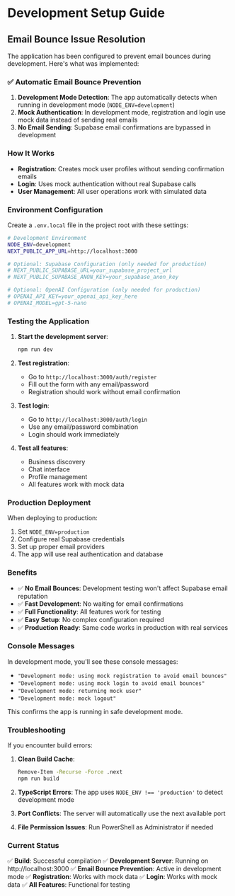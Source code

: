 # Development Setup Guide

## Email Bounce Issue Resolution

The application has been configured to prevent email bounces during development. Here's what was implemented:

### ✅ **Automatic Email Bounce Prevention**

1. **Development Mode Detection**: The app automatically detects when running in development mode (`NODE_ENV=development`)
2. **Mock Authentication**: In development mode, registration and login use mock data instead of sending real emails
3. **No Email Sending**: Supabase email confirmations are bypassed in development

### **How It Works**

- **Registration**: Creates mock user profiles without sending confirmation emails
- **Login**: Uses mock authentication without real Supabase calls
- **User Management**: All user operations work with simulated data

### **Environment Configuration**

Create a `.env.local` file in the project root with these settings:

```bash
# Development Environment
NODE_ENV=development
NEXT_PUBLIC_APP_URL=http://localhost:3000

# Optional: Supabase Configuration (only needed for production)
# NEXT_PUBLIC_SUPABASE_URL=your_supabase_project_url
# NEXT_PUBLIC_SUPABASE_ANON_KEY=your_supabase_anon_key

# Optional: OpenAI Configuration (only needed for production)
# OPENAI_API_KEY=your_openai_api_key_here
# OPENAI_MODEL=gpt-5-nano
```

### **Testing the Application**

1. **Start the development server**:
   ```bash
   npm run dev
   ```

2. **Test registration**:
   - Go to `http://localhost:3000/auth/register`
   - Fill out the form with any email/password
   - Registration should work without email confirmation

3. **Test login**:
   - Go to `http://localhost:3000/auth/login`
   - Use any email/password combination
   - Login should work immediately

4. **Test all features**:
   - Business discovery
   - Chat interface
   - Profile management
   - All features work with mock data

### **Production Deployment**

When deploying to production:

1. Set `NODE_ENV=production`
2. Configure real Supabase credentials
3. Set up proper email providers
4. The app will use real authentication and database

### **Benefits**

- ✅ **No Email Bounces**: Development testing won't affect Supabase email reputation
- ✅ **Fast Development**: No waiting for email confirmations
- ✅ **Full Functionality**: All features work for testing
- ✅ **Easy Setup**: No complex configuration required
- ✅ **Production Ready**: Same code works in production with real services

### **Console Messages**

In development mode, you'll see these console messages:
- `"Development mode: using mock registration to avoid email bounces"`
- `"Development mode: using mock login to avoid email bounces"`
- `"Development mode: returning mock user"`
- `"Development mode: mock logout"`

This confirms the app is running in safe development mode.

### **Troubleshooting**

If you encounter build errors:

1. **Clean Build Cache**:
   ```bash
   Remove-Item -Recurse -Force .next
   npm run build
   ```

2. **TypeScript Errors**: The app uses `NODE_ENV !== 'production'` to detect development mode
3. **Port Conflicts**: The server will automatically use the next available port
4. **File Permission Issues**: Run PowerShell as Administrator if needed

### **Current Status**

✅ **Build**: Successful compilation
✅ **Development Server**: Running on http://localhost:3000
✅ **Email Bounce Prevention**: Active in development mode
✅ **Registration**: Works with mock data
✅ **Login**: Works with mock data
✅ **All Features**: Functional for testing
